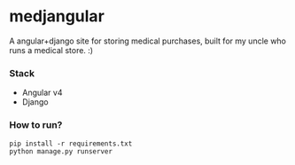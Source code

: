 # medjangular
A angular+django site for storing medical purchases, built for my uncle who runs a medical store. :) 

### Stack

* Angular v4
* Django


### How to run?
  `pip install -r requirements.txt` <br>
  `python manage.py runserver`
  
